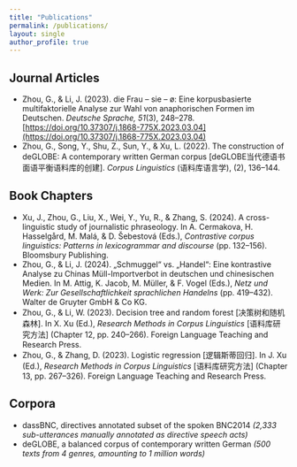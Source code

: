 ```yaml
---
title: "Publications"
permalink: /publications/
layout: single
author_profile: true
---
```


## Journal Articles
- Zhou, G., & Li, J. (2023). die Frau – sie – ø: Eine korpusbasierte multifaktorielle Analyse zur Wahl von anaphorischen Formen im Deutschen. _Deutsche Sprache, 51_(3), 248–278. [https://doi.org/10.37307/j.1868-775X.2023.03.04](https://doi.org/10.37307/j.1868-775X.2023.03.04)
- Zhou, G., Song, Y., Shu, Z., Sun, Y., & Xu, L. (2022). The construction of deGLOBE: A contemporary written German corpus [deGLOBE当代德语书面语平衡语料库的创建]. *Corpus Linguistics* (语料库语言学), (2), 136–144.

## Book Chapters
- Xu, J., Zhou, G., Liu, X., Wei, Y., Yu, R., & Zhang, S. (2024). A cross-linguistic study of journalistic phraseology. In A. Cermakova, H. Hasselgård, M. Malá, & D. Šebestová (Eds.), *Contrastive corpus linguistics: Patterns in lexicogrammar and discourse* (pp. 132–156). Bloomsbury Publishing.
- Zhou, G., & Li, J. (2024). „Schmuggel“ vs. „Handel“: Eine kontrastive Analyse zu Chinas Müll-Importverbot in deutschen und chinesischen Medien. In M. Attig, K. Jacob, M. Müller, & F. Vogel (Eds.), _Netz und Werk: Zur Gesellschaftlichkeit sprachlichen Handelns_ (pp. 419–432). Walter de Gruyter GmbH & Co KG.
- Zhou, G., & Li, W. (2023). Decision tree and random forest [决策树和随机森林]. In X. Xu (Ed.), *Research Methods in Corpus Linguistics* [语料库研究方法] (Chapter 12, pp. 240–266). Foreign Language Teaching and Research Press.
- Zhou, G., & Zhang, D. (2023). Logistic regression [逻辑斯蒂回归]. In J. Xu (Ed.), *Research Methods in Corpus Linguistics* [语料库研究方法] (Chapter 13, pp. 267–326). Foreign Language Teaching and Research Press.


## Corpora
- dassBNC, directives annotated subset of the spoken BNC2014 *(2,333 sub-utterances manually annotated as directive speech acts)*
- deGLOBE, a balanced corpus of contemporary written German *(500 texts from 4 genres, amounting to 1 million words)*